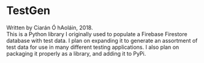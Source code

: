 # TestGen
Written by Ciarán Ó hAoláin, 2018.  
This is a Python library I originally used to populate a Firebase 
Firestore database with test data. I plan on expanding it to generate an 
assortment of test data for use in many different testing applications. 
I also plan on packaging it properly as a library, and adding it to 
PyPi.
